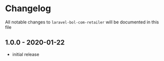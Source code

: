 # Changelog

All notable changes to `laravel-bol-com-retailer` will be documented in this file

## 1.0.0 - 2020-01-22

- initial release
